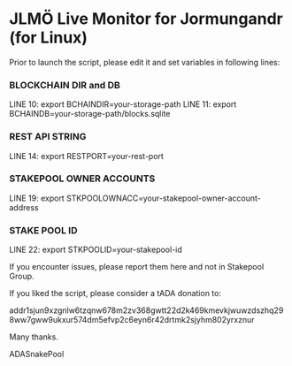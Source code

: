 # JLMÖ Live Monitor for Jormungandr (for Linux)

Prior to launch the script, please edit it and set variables in following lines:

### BLOCKCHAIN DIR and DB ###
LINE 10: export BCHAINDIR=your-storage-path
LINE 11: export BCHAINDB=your-storage-path/blocks.sqlite

### REST API STRING ###
LINE 14: export RESTPORT=your-rest-port

### STAKEPOOL OWNER ACCOUNTS ###
LINE 19: export STKPOOLOWNACC=your-stakepool-owner-account-address

### STAKE POOL ID ###
LINE 22: export STKPOOLID=your-stakepool-id
  
If you encounter issues, please report them here and not in Stakepool Group.

If you liked the script, please consider a tADA donation to: 

addr1sjun9xzgnlw6tzqnw678m2zv368gwtt22d2k469kmevkjwuwzdszhq298ww7gww9ukxur574dm5efvp2c6eyn6r42drtmk2sjyhm802yrxznur

Many thanks.

ADASnakePool
